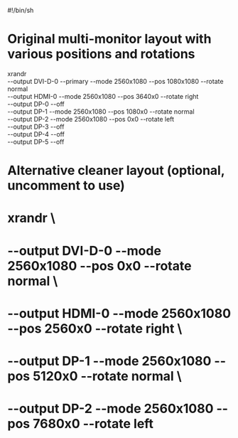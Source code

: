 #!/bin/sh

# Original multi-monitor layout with various positions and rotations
xrandr \
  --output DVI-D-0 --primary --mode 2560x1080 --pos 1080x1080 --rotate normal \
  --output HDMI-0 --mode 2560x1080 --pos 3640x0 --rotate right \
  --output DP-0 --off \
  --output DP-1 --mode 2560x1080 --pos 1080x0 --rotate normal \
  --output DP-2 --mode 2560x1080 --pos 0x0 --rotate left \
  --output DP-3 --off \
  --output DP-4 --off \
  --output DP-5 --off

# Alternative cleaner layout (optional, uncomment to use)
# xrandr \
#   --output DVI-D-0 --mode 2560x1080 --pos 0x0 --rotate normal \
#   --output HDMI-0 --mode 2560x1080 --pos 2560x0 --rotate right \
#   --output DP-1 --mode 2560x1080 --pos 5120x0 --rotate normal \
#   --output DP-2 --mode 2560x1080 --pos 7680x0 --rotate left
